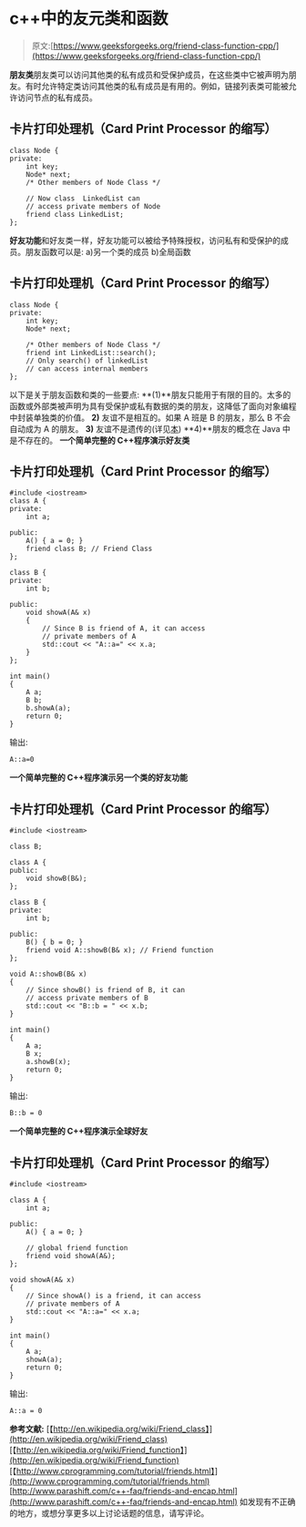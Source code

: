 # c++中的友元类和函数

> 原文:[https://www.geeksforgeeks.org/friend-class-function-cpp/](https://www.geeksforgeeks.org/friend-class-function-cpp/)

**朋友类**朋友类可以访问其他类的私有成员和受保护成员，在这些类中它被声明为朋友。有时允许特定类访问其他类的私有成员是有用的。例如，链接列表类可能被允许访问节点的私有成员。

## 卡片打印处理机（Card Print Processor 的缩写）

```
class Node {
private:
    int key;
    Node* next;
    /* Other members of Node Class */

    // Now class  LinkedList can
    // access private members of Node
    friend class LinkedList;
};
```

**好友功能**和好友类一样，好友功能可以被给予特殊授权，访问私有和受保护的成员。朋友函数可以是:
a)另一个类的成员
b)全局函数

## 卡片打印处理机（Card Print Processor 的缩写）

```
class Node {
private:
    int key;
    Node* next;

    /* Other members of Node Class */
    friend int LinkedList::search();
    // Only search() of linkedList
    // can access internal members
};
```

以下是关于朋友函数和类的一些要点:
**(1)**朋友只能用于有限的目的。太多的函数或外部类被声明为具有受保护或私有数据的类的朋友，这降低了面向对象编程中封装单独类的价值。
**2)** 友谊不是相互的。如果 A 班是 B 的朋友，那么 B 不会自动成为 A 的朋友。
**3)** 友谊不是遗传的(详见[本](https://www.geeksforgeeks.org/g-fact-34/))
**4)**朋友的概念在 Java 中是不存在的。
**一个简单完整的 C++程序演示好友类**

## 卡片打印处理机（Card Print Processor 的缩写）

```
#include <iostream>
class A {
private:
    int a;

public:
    A() { a = 0; }
    friend class B; // Friend Class
};

class B {
private:
    int b;

public:
    void showA(A& x)
    {
        // Since B is friend of A, it can access
        // private members of A
        std::cout << "A::a=" << x.a;
    }
};

int main()
{
    A a;
    B b;
    b.showA(a);
    return 0;
}
```

输出:

```
A::a=0
```

**一个简单完整的 C++程序演示另一个类的好友功能**

## 卡片打印处理机（Card Print Processor 的缩写）

```
#include <iostream>

class B;

class A {
public:
    void showB(B&);
};

class B {
private:
    int b;

public:
    B() { b = 0; }
    friend void A::showB(B& x); // Friend function
};

void A::showB(B& x)
{
    // Since showB() is friend of B, it can
    // access private members of B
    std::cout << "B::b = " << x.b;
}

int main()
{
    A a;
    B x;
    a.showB(x);
    return 0;
}
```

输出:

```
B::b = 0
```

**一个简单完整的 C++程序演示全球好友**

## 卡片打印处理机（Card Print Processor 的缩写）

```
#include <iostream>

class A {
    int a;

public:
    A() { a = 0; }

    // global friend function
    friend void showA(A&);
};

void showA(A& x)
{
    // Since showA() is a friend, it can access
    // private members of A
    std::cout << "A::a=" << x.a;
}

int main()
{
    A a;
    showA(a);
    return 0;
}
```

输出:

```
A::a = 0
```

**参考文献:**
[【http://en.wikipedia.org/wiki/Friend_class】](http://en.wikipedia.org/wiki/Friend_class)
[【http://en.wikipedia.org/wiki/Friend_function】](http://en.wikipedia.org/wiki/Friend_function)
[【http://www.cprogramming.com/tutorial/friends.html】](http://www.cprogramming.com/tutorial/friends.html)
[http://www.parashift.com/c++-faq/friends-and-encap.html](http://www.parashift.com/c++-faq/friends-and-encap.html)
如发现有不正确的地方，或想分享更多以上讨论话题的信息，请写评论。